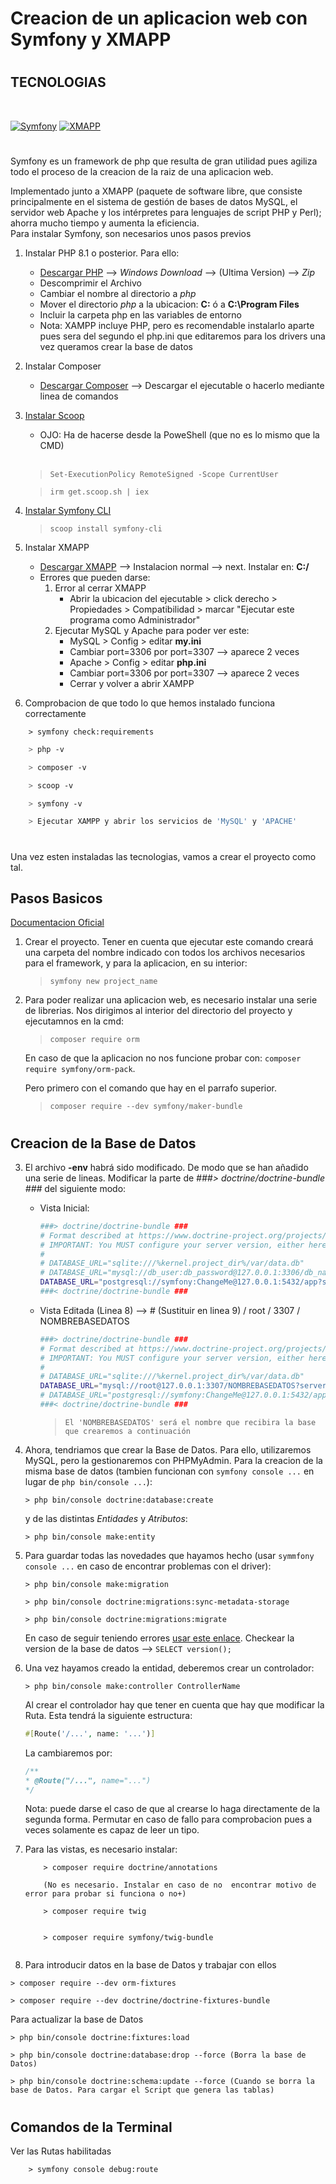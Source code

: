 # Creacion de un aplicacion web con Symfony y XMAPP
#
## TECNOLOGIAS

<br>

[![Symfony](https://img.shields.io/badge/Symfony-000000?style=for-the-badge&logo=Symfony&logoColor=white)](https://symfony.com/doc/current/index.html)
[![XMAPP](https://img.shields.io/badge/Xampp-F37623?style=for-the-badge&logo=xampp&logoColor=white)](https://www.apachefriends.org/es/index.html)

#
Symfony es un framework de php que resulta de gran utilidad pues agiliza todo el proceso de la creacion de la raiz de una aplicacion web. 
<br>

Implementado junto a XMAPP (paquete de software libre, que consiste principalmente en el sistema de gestión de bases de datos MySQL, el servidor web Apache y los intérpretes para lenguajes de script PHP y Perl); ahorra mucho tiempo y aumenta la eficiencia.
<br>
Para instalar Symfony, son necesarios unos pasos previos

1. Instalar PHP 8.1 o posterior. Para ello:
    - [Descargar PHP](https://www.php.net/downloads) --> _Windows Download_ --> (Ultima Version) --> _Zip_
    - Descomprimir el Archivo
    - Cambiar el nombre al directorio a _php_
    - Mover el directorio _php_ a la ubicacion: __C:__ ó a __C:\Program Files__ 
    - Incluir la carpeta php en las variables de entorno
    - Nota: XAMPP incluye PHP, pero es recomendable instalarlo aparte pues sera del segundo el php.ini que editaremos para los drivers una vez queramos crear la base de datos

2. Instalar Composer
    - [Descargar Composer](https://getcomposer.org/download/) --> Descargar el ejecutable o hacerlo mediante linea de comandos

3. [Instalar Scoop](https://scoop.sh)

    - OJO: Ha de hacerse desde la PoweShell (que no es lo mismo que la CMD)

    <br>


    > `Set-ExecutionPolicy RemoteSigned -Scope CurrentUser`

    > `irm get.scoop.sh | iex`

4. [Instalar Symfony CLI](https://symfony.com/download)

    > `scoop install symfony-cli`

5. Instalar XMAPP
    - [Descargar XMAPP](https://www.apachefriends.org/es/index.html) --> Instalacion normal --> next. Instalar en: __C:/__    
    - Errores que pueden darse:
        1. Error al cerrar XMAPP
            - Abrir la ubicacion del ejecutable > click derecho > Propiedades > Compatibilidad > marcar "Ejecutar este programa como Administrador"
        2. Ejecutar MySQL y Apache para poder ver este:
            - MySQL > Config > editar **my.ini**
            - Cambiar port=3306 por port=3307 --> aparece 2 veces
            - Apache > Config > editar **php.ini**
            - Cambiar port=3306 por port=3307 --> aparece 2 veces
            - Cerrar y volver a abrir XAMPP

6. Comprobacion de que todo lo que hemos instalado funciona correctamente
```console
    > symfony check:requirements
```
```sh
    > php -v

    > composer -v

    > scoop -v

    > symfony -v

    > Ejecutar XAMPP y abrir los servicios de 'MySQL' y 'APACHE'
```

# 

Una vez esten instaladas las tecnologias, vamos a crear el proyecto como tal.

## Pasos Basicos

[Documentacion Oficial](https://symfony.com/doc/current/doctrine.html)

1. Crear el proyecto. Tener en cuenta que ejecutar este comando creará una carpeta del nombre indicado con todos los archivos necesarios para el framework, y para la aplicacion, en su interior:

    > `symfony new project_name`

2. Para poder realizar una aplicacion web, es necesario instalar una serie de librerias. Nos dirigimos al interior del directorio del proyecto y ejecutamnos en la cmd:

    > `composer require orm`

    En caso de que la aplicacion no nos funcione probar con: `composer require symfony/orm-pack`. 
    
    Pero primero con el comando que hay en el parrafo superior.

    > `composer require --dev symfony/maker-bundle`


#

## Creacion de la Base de Datos

3. El archivo **-env** habrá sido modificado. De modo que se han añadido una serie de lineas. Modificar la parte de _###> doctrine/doctrine-bundle ###_ del siguiente modo:

    - Vista Inicial:
        ````sh
        ###> doctrine/doctrine-bundle ###
        # Format described at https://www.doctrine-project.org/projects/doctrine-dbal/en/latest/reference/configuration.html#connecting-using-a-url
        # IMPORTANT: You MUST configure your server version, either here or in config/packages/doctrine.yaml
        #
        # DATABASE_URL="sqlite:///%kernel.project_dir%/var/data.db"
        # DATABASE_URL="mysql://db_user:db_password@127.0.0.1:3306/db_name?serverVersion=5.7&charset=utf8mb4"
        DATABASE_URL="postgresql://symfony:ChangeMe@127.0.0.1:5432/app?serverVersion=13&charset=utf8"
        ###< doctrine/doctrine-bundle ###
        ````
    - Vista Editada (Linea 8) --> # (Sustituir en linea 9) / root / 3307 / NOMBREBASEDATOS
        ````sh
        ###> doctrine/doctrine-bundle ###
        # Format described at https://www.doctrine-project.org/projects/doctrine-dbal/en/latest/reference/configuration.html#connecting-using-a-url
        # IMPORTANT: You MUST configure your server version, either here or in config/packages/doctrine.yaml
        #
        # DATABASE_URL="sqlite:///%kernel.project_dir%/var/data.db"
        DATABASE_URL="mysql://root@127.0.0.1:3307/NOMBREBASEDATOS?serverVersion=5.7&charset=utf8mb4"
        # DATABASE_URL="postgresql://symfony:ChangeMe@127.0.0.1:5432/app?serverVersion=13&charset=utf8"
        ###< doctrine/doctrine-bundle ###
        ````

        > `El 'NOMBREBASEDATOS' será el nombre que recibira la base que crearemos a continuación`

4. Ahora, tendriamos que crear la Base de Datos. Para ello, utilizaremos MySQL, pero la gestionaremos con PHPMyAdmin. Para la creacion de la misma base de datos (tambien funcionan con `symfony console ...` en lugar de `php bin/console ...`): 
    ```console
    > php bin/console doctrine:database:create
    ```
    y de las distintas *Entidades* y *Atributos*:
    ```console
    > php bin/console make:entity
    ```
5. Para guardar todas las novedades que hayamos hecho (usar `symmfony console ...` en caso de encontrar problemas con el driver):
    ```console
    > php bin/console make:migration
    ```
    ~~~~console
    > php bin/console doctrine:migrations:sync-metadata-storage
    ~~~~
     ~~~~console
    > php bin/console doctrine:migrations:migrate
    ~~~~
    En caso de seguir teniendo errores [usar este enlace](https://ourcodeworld.com/articles/read/1645/how-to-solve-symfony-6-exception-the-metadata-storage-is-not-up-to-date-please-run-the-sync-metadata-storage-command-to-fix-this-issue). Checkear la version de la base de datos --> `SELECT version();`
    
6. Una vez hayamos creado la entidad, deberemos crear un controlador:
    ```console
    > php bin/console make:controller ControllerName
    ```
    Al crear el controlador hay que tener en cuenta que hay que modificar la Ruta. Esta tendrá la siguiente estructura:

    ```php
    #[Route('/...', name: '...')]
    ```

    La cambiaremos por:

    ~~~php
    /**
    * @Route("/...", name="...")
    */
    ~~~
    Nota: puede darse el caso de que al crearse lo haga directamente de la segunda forma. Permutar en caso de fallo para comprobacion pues a veces solamente es capaz de leer un tipo.

7. Para las vistas, es necesario instalar:
    ```console
        > composer require doctrine/annotations 
        
        (No es necesario. Instalar en caso de no  encontrar motivo de error para probar si funciona o no+)

        > composer require twig 


        > composer require symfony/twig-bundle 
     
    ```
8. Para introducir datos en la base de Datos y trabajar con ellos

~~~console
> composer require --dev orm-fixtures

> composer require --dev doctrine/doctrine-fixtures-bundle
~~~

Para actualizar la base de Datos

~~~console
> php bin/console doctrine:fixtures:load

> php bin/console doctrine:database:drop --force (Borra la base de Datos)

> php bin/console doctrine:schema:update --force (Cuando se borra la base de Datos. Para cargar el Script que genera las tablas)
~~~    

#

## Comandos de la Terminal

Ver las Rutas habilitadas
```console
    > symfony console debug:route
```

